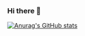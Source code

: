 ### Hi there 👋
[![Anurag's GitHub stats](https://github-readme-stats.vercel.app/api?username=Dragate)](https://github.com/anuraghazra/github-readme-stats)
<!--
**Dragate/Dragate** is a ✨ _special_ ✨ repository because its `README.md` (this file) appears on your GitHub profile.

Here are some ideas to get you started:

- 🔭 I’m currently working on ...
- 🌱 I’m currently learning ...
- 👯 I’m looking to collaborate on ...
- 🤔 I’m looking for help with ...
- 💬 Ask me about ...
- 📫 How to reach me: ...
- 😄 Pronouns: ...
- ⚡ Fun fact: ...
-->
